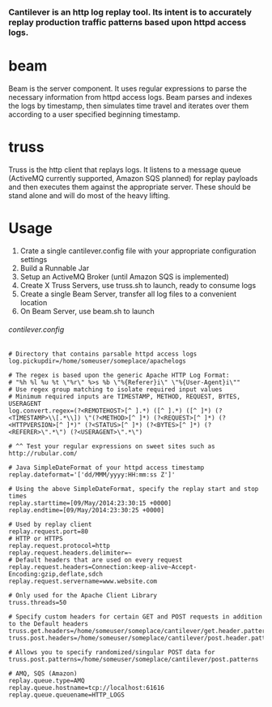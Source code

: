 ### Cantilever is an http log replay tool. Its intent is to accurately replay production traffic patterns based upon httpd access logs.

**beam**
==========
Beam is the server component. It uses regular expressions to parse the necessary information from httpd access logs. Beam parses and indexes the logs by timestamp, then simulates time travel and iterates over them according to a user specified beginning timestamp.

**truss**
==========
Truss is the http client that replays logs. It listens to a message queue (ActiveMQ currently supported, Amazon SQS planned) for replay payloads and then executes them against the appropriate server. These should be stand alone and will do most of the heavy lifting.

**Usage**
==========
1. Crate a single cantilever.config file with your appropriate configuration settings
2. Build a Runnable Jar
3. Setup an ActiveMQ Broker (until Amazon SQS is implemented)
4. Create X Truss Servers, use truss.sh to launch, ready to consume logs
5. Create a single Beam Server, transfer all log files to a convenient location
6. On Beam Server, use beam.sh to launch


###### contilever.config
```
# Directory that contains parsable httpd access logs
log.pickupdir=/home/someuser/someplace/apachelogs

# The regex is based upon the generic Apache HTTP Log Format:
# "%h %l %u %t \"%r\" %>s %b \"%{Referer}i\" \"%{User-Agent}i\""
# Use regex group matching to isolate required input values
# Minimum required inputs are TIMESTAMP, METHOD, REQUEST, BYTES, USERAGENT
log.convert.regex=(?<REMOTEHOST>[^ ].*) ([^ ].*) ([^ ]*) (?<TIMESTAMP>\\[.*\\]) \"(?<METHOD>[^ ]*) (?<REQUEST>[^ ]*) (?<HTTPVERSION>[^ ]*)" (?<STATUS>[^ ]*) (?<BYTES>[^ ]*) (?<REFERER>\".*\") (?<USERAGENT>\".*\")

# ^^ Test your regular expressions on sweet sites such as http://rubular.com/

# Java SimpleDateFormat of your httpd access timestamp
replay.dateformat='['dd/MMM/yyyy:HH:mm:ss Z']'

# Using the above SimpleDateFormat, specify the replay start and stop times
replay.starttime=[09/May/2014:23:30:15 +0000]
replay.endtime=[09/May/2014:23:30:25 +0000]

# Used by replay client
replay.request.port=80
# HTTP or HTTPS
replay.request.protocol=http
replay.request.headers.delimiter=~
# Default headers that are used on every request
replay.request.headers=Connection:keep-alive~Accept-Encoding:gzip,deflate,sdch
replay.request.servername=www.website.com

# Only used for the Apache Client Library
truss.threads=50

# Specify custom headers for certain GET and POST requests in addition to the Default headers
truss.get.headers=/home/someuser/someplace/cantilever/get.header.patterns
truss.post.headers=/home/someuser/someplace/cantilever/post.header.patterns

# Allows you to specify randomized/singular POST data for
truss.post.patterns=/home/someuser/someplace/cantilever/post.patterns

# AMQ, SQS (Amazon)
replay.queue.type=AMQ
replay.queue.hostname=tcp://localhost:61616
replay.queue.queuename=HTTP_LOGS

```